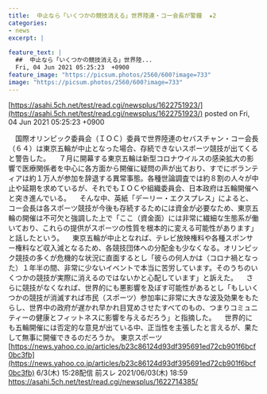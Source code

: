 ```yaml
---
title:  中止なら「いくつかの競技消える」世界陸連・コー会長が警鐘  ★2  
categories:
- news
excerpt: |
  
feature_text: |
  ##  中止なら「いくつかの競技消える」世界陸...
  Fri, 04 Jun 2021 05:25:23  +0900
feature_image: "https://picsum.photos/2560/600?image=733"
image: "https://picsum.photos/2560/600?image=733"
---
```


[https://asahi.5ch.net/test/read.cgi/newsplus/1622751923/](https://asahi.5ch.net/test/read.cgi/newsplus/1622751923/)
posted on Fri, 04 Jun 2021 05:25:23  +0900

<!--more-->

　国際オリンピック委員会（ＩＯＣ）委員で世界陸連のセバスチャン・コー会長（６４）は東京五輪が中止となった場合、存続できないスポーツ競技が出てくると警告した。 　７月に開幕する東京五輪は新型コロナウイルスの感染拡大の影響で医療関係者を中心に各方面から開催に疑問の声が出ており、すでにボランティアは約１万人が参加を辞退する異常事態。各種世論調査では約８割の人々が中止や延期を求めているが、それでもＩＯＣや組織委員会、日本政府は五輪開催へと突き進んでいる。 　そんな中、英紙「デーリー・エクスプレス」によると、コー会長は各スポーツ競技が今後も存続するためには資金が必要なため、東京五輪の開催は不可欠と強調した上で「ここ（資金面）には非常に繊細な生態系が働いており、これらの提供がスポーツの性質を根本的に変える可能性があります」と話したという。 　東京五輪が中止となれば、テレビ放映権料や各種スポンサー権料など収入減となるため、各競技団体への分配金も少なくなる。オリンピック競技の多くが危機的な状況に直面するとし「彼らの何人かは（コロナ禍となった）１年半の間、非常に少ないイベントで本当に苦労しています。そのうちのいくつかの競技が実際に消えるのではないかと心配しています」と訴えた。 　さらに競技がなくなれば、世界的にも悪影響を及ぼす可能性があるとし「もしいくつかの競技が消滅すれば市民（スポーツ）参加率に非常に大きな波及効果をもたらし、世界中の政府が遅かれ早かれ目覚めさせたすべてのもの、つまりコミュニティーの健康とフィットネスに影響を与えるだろう」と指摘した。 　世界的にも五輪開催には否定的な意見が出ている中、正当性を主張したと言えるが、果たして無事に開催できるのだろうか。 東京スポーツ [https://news.yahoo.co.jp/articles/b23c86124d93df395691ed72cb901f6bcf0bc3fb](https://news.yahoo.co.jp/articles/b23c86124d93df395691ed72cb901f6bcf0bc3fb) 6/3(木) 15:28配信 前スレ 2021/06/03(木) 18:59 https://asahi.5ch.net/test/read.cgi/newsplus/1622714385/
